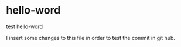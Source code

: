 # hello-word
test hello-word

I insert some changes to this file in order to test the commit in git hub.
